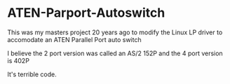 # ATEN-Parport-Autoswitch
This was my masters project 20 years ago to modify the Linux LP driver to accomodate an ATEN Parallel Port auto switch

I believe the 2 port version was called an AS/2 152P and the 4 port version is 402P

It's terrible code.
